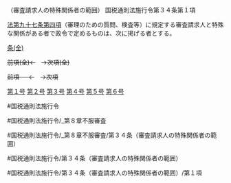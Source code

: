 （審査請求人の特殊関係者の範囲）
国税通則法施行令第３４条第１項

[法第九十七条第四項](国税通則法＿＿＿＿＿第９７条第４項)（審理のための質問、検査等）に規定する審査請求人と特殊な関係がある者で政令で定めるものは、次に掲げる者とする。

[条(全)](国税通則法施行＿令＿第３４条_.md)

~~前項(全)←~~　~~→次項(全)~~

~~前項 　 ←~~　~~→次項~~

[第１号](国税通則法施行＿令＿第３４条第１項第１号.md)  [第２号](国税通則法施行＿令＿第３４条第１項第２号.md)  [第３号](国税通則法施行＿令＿第３４条第１項第３号.md)  [第４号](国税通則法施行＿令＿第３４条第１項第４号.md)  [第５号](国税通則法施行＿令＿第３４条第１項第５号.md)  [第６号](国税通則法施行＿令＿第３４条第１項第６号.md)  

#国税通則法施行令

#国税通則法施行令/_第８章不服審査

#国税通則法施行令/_第８章不服審査/第３４条（審査請求人の特殊関係者の範囲）

#国税通則法施行令/第３４条（審査請求人の特殊関係者の範囲）

#国税通則法施行令/第３４条（審査請求人の特殊関係者の範囲）/第１項

